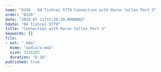 ```yaml
---
name: "0326 - 04 Tishrei 5779 Connection with Harav Yalles Part 3"
order: "0326"
date: "2018-07-11T15:26:10.000000Z"
hdate: "04 Tishrei 5779"
title: "Connection with Harav Yalles Part 3"
keywords: []
file:
- ext: ".m4a"
  mime: "audio/x-m4a"
  size: 3138205
  duration: "6:16"
published: true
---
```

